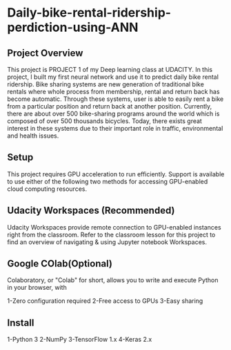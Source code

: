 # Daily-bike-rental-ridership-perdiction-using-ANN

## Project Overview

This project is PROJECT 1 of my Deep learning class at UDACITY. In this project, I built my first neural network and use it to predict daily bike rental ridership.
Bike sharing systems are new generation of traditional bike rentals where whole process from membership, rental and return back has become automatic. Through these systems, user is able to easily rent a bike from a particular position and return back at another position. Currently, there are about over 500 bike-sharing programs around the world which is composed of over 500 thousands bicycles. Today, there exists great interest in these systems due to their important role in traffic, environmental and health issues.

## Setup

This project requires GPU acceleration to run efficiently. Support is available to use either of the following two methods for accessing GPU-enabled cloud computing resources.

## Udacity Workspaces (Recommended)

Udacity Workspaces provide remote connection to GPU-enabled instances right from the classroom. Refer to the classroom lesson for this project to find an overview of navigating & using Jupyter notebook Workspaces.

## Google COlab(Optional)

Colaboratory, or "Colab" for short, allows you to write and execute Python in your browser, with

1-Zero configuration required
2-Free access to GPUs
3-Easy sharing

## Install

1-Python 3
2-NumPy
3-TensorFlow 1.x
4-Keras 2.x
